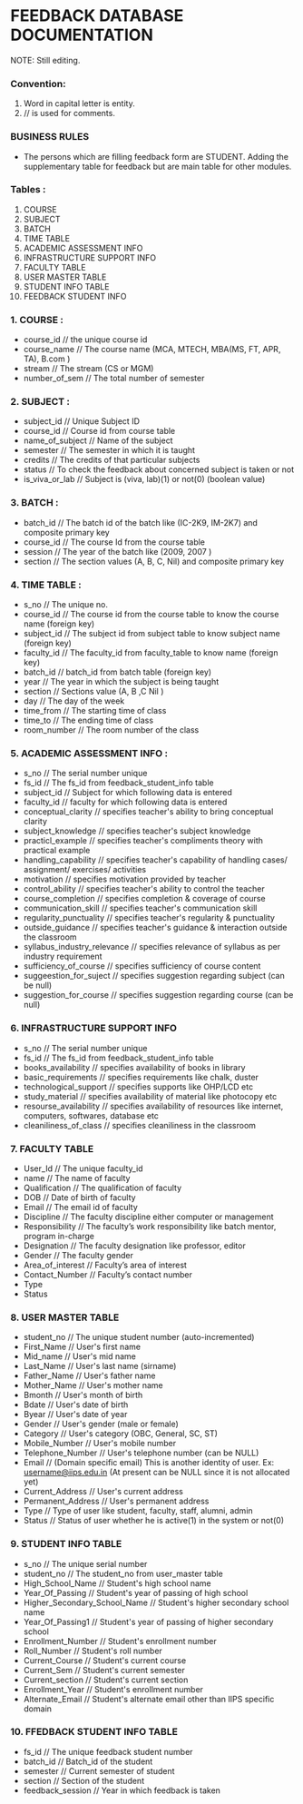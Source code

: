 # FEEDBACK DATABASE DOCUMENTATION

NOTE: Still editing.

### Convention:
1. Word in capital letter is entity.
2. // is used for comments.

### BUSINESS RULES

* The persons which are filling feedback form are STUDENT.
Adding the supplementary table for feedback but are main table for other modules.

### Tables :
1. COURSE
2. SUBJECT
3. BATCH
4. TIME TABLE
5. ACADEMIC ASSESSMENT INFO
6. INFRASTRUCTURE SUPPORT INFO 
7. FACULTY TABLE
8. USER MASTER TABLE
9. STUDENT INFO TABLE
10. FEEDBACK STUDENT INFO

### 1. COURSE :
- course_id                                            // the unique course id
- course_name                                          // The course name (MCA, MTECH, MBA(MS, FT, APR, TA), B.com )
- stream                                               // The stream (CS or MGM)
- number_of_sem                                        // The total number of semester

### 2. SUBJECT :
- subject_id                                           // Unique Subject ID
- course_id                                            // Course id from course table
- name_of_subject                                      // Name of the subject
- semester                                             // The semester in which it is taught
- credits                                              // The credits of that particular subjects
- status                                               // To check the feedback about concerned subject is taken or not
- is_viva_or_lab                                       // Subject is (viva, lab)(1) or not(0) (boolean value)

### 3. BATCH :
- batch_id                                             // The batch id of the batch like (IC-2K9, IM-2K7) and composite primary key
- course_id                                            // The course Id from the course table
- session                                              // The year of the batch like (2009, 2007 )
- section                                              // The section values (A, B, C, Nil) and composite primary key 

### 4. TIME TABLE :
- s_no                                                 // The unique no. 
- course_id                                            // The course id from the course table to know the course name (foreign key)
- subject_id                                           // The subject id from subject table to know subject name (foreign key)
- faculty_id                                           // The faculty_id from faculty_table to know name (foreign key)
- batch_id                                             // batch_id from batch table (foreign key)
- year                                                 // The year in which the subject is being taught
- section                                              // Sections value (A, B ,C Nil )
- day                                                  // The day of the week
- time_from                                            // The starting time of class
- time_to                                              // The ending time of class
- room_number                                          // The room number of the class

### 5. ACADEMIC ASSESSMENT INFO :
- s_no                                                 // The serial number unique
- fs_id                                                // The fs_id from feedback_student_info table 
- subject_id                                           // Subject for which following data is entered 
- faculty_id                                           // faculty for which following data is entered
- conceptual_clarity                                   // specifies teacher's ability to bring conceptual clarity
- subject_knowledge                                    // specifies teacher's subject knowledge
- practicl_example                                     // specifies teacher's compliments theory with practical example
- handling_capability                                  // specifies teacher's capability of handling cases/ assignment/ exercises/ activities
- motivation                                           // specifies motivation provided by teacher
- control_ability                                      // specifies teacher's ability to control the teacher
- course_completion                                    // specifies completion & coverage of course
- communication_skill                                  // specifies teacher's communication skill
- regularity_punctuality                               // specifies teacher's regularity & punctuality
- outside_guidance                                     // specifies teacher's guidance & interaction outside the classroom
- syllabus_industry_relevance                          // specifies relevance of syllabus as per industry requirement
- sufficiency_of_course                                // specifies sufficiency of course content
- suggeestion_for_suject                               // specifies suggestion regarding subject (can be null)
- suggestion_for_course                                // specifies suggestion regarding course (can be null)

### 6. INFRASTRUCTURE SUPPORT INFO
- s_no                                                 // The serial number unique
- fs_id                                                // The fs_id from feedback_student_info table
- books_availability                                   // specifies availability of books in library
- basic_requirements                                   // specifies requirements like chalk, duster
- technological_support                                // specifies supports like OHP/LCD etc
- study_material                                       // specifies availability of material like photocopy etc
- resourse_availability                                // specifies availability of resources like internet, computers, softwares,   database etc
- cleaniliness_of_class                                // specifies cleaniliness in the classroom 

### 7. FACULTY TABLE
- User_Id                                              // The unique faculty_id 
- name                                                 // The name of faculty
- Qualification                                        // The qualification of faculty
- DOB                                                  // Date of birth of faculty
- Email                                                // The email id of faculty
- Discipline                                           // The faculty discipline either computer or management
- Responsibility                                       // The faculty’s work responsibility like batch mentor, program in-charge
- Designation                                          // The faculty designation like professor, editor
- Gender                                               // The faculty gender
- Area_of_interest                                     // Faculty’s area of interest
- Contact_Number                                       // Faculty’s contact number
- Type 
- Status

### 8. USER MASTER TABLE
- student_no                                           // The unique student number (auto-incremented)
- First_Name                                           // User's first name
- Mid_name                                             // User's mid name 
- Last_Name                                            // User's last name (sirname)
- Father_Name                                          // User's father name
- Mother_Name                                          // User's mother name
- Bmonth                                               // User's month of birth
- Bdate                                                // User's date of birth
- Byear                                                // User's date of year
- Gender                                               // User's gender (male or female)
- Category                                             // User's category (OBC, General, SC, ST)
- Mobile_Number                                        // User's mobile number
- Telephone_Number                                     // User's telephone number (can be NULL)
- Email                                                // (Domain specific email) This is another identity of user. Ex: username@iips.edu.in (At present can be NULL since it is not allocated yet)
- Current_Address                                      // User's current address
- Permanent_Address                                    // User's permanent address
- Type                                                 // Type of user like student, faculty, staff, alumni, admin
- Status                                               // Status of user whether he is active(1) in the system or not(0)

### 9. STUDENT INFO TABLE
- s_no                                                 // The unique serial number
- student_no                                           // The student_no from user_master table
- High_School_Name                                     // Student's high school name
- Year_Of_Passing                                      // Student's year of passing of high school
- Higher_Secondary_School_Name                         // Student's higher secondary school name
- Year_Of_Passing1                                     // Student's year of passing of higher secondary school
- Enrollment_Number                                    // Student's enrollment number
- Roll_Number                                          // Student's roll number
- Current_Course                                       // Student's current course
- Current_Sem                                          // Student's current semester
- Current_section                                      // Student's current section
- Enrollment_Year                                      // Student's enrollment number
- Alternate_Email                                      // Student's alternate email other than IIPS specific domain

### 10. FFEDBACK STUDENT INFO TABLE
- fs_id                                                // The unique feedback student number
- batch_id                                             // Batch_id of the student 
- semester                                             // Current semester of student
- section                                              // Section of the student
- feedback_session                                     // Year in which feedback is taken


